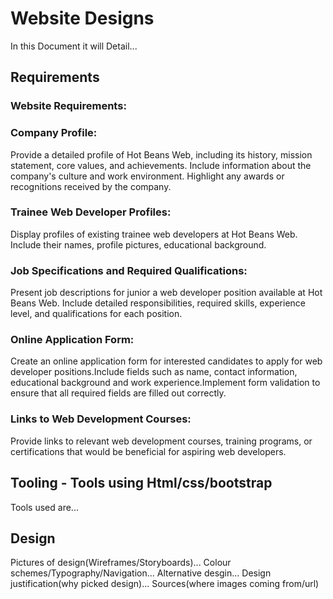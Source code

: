 # Website Designs
In this Document it will Detail...

## Requirements
<!--Check Requirments-->
### Website Requirements:
### Company Profile:
Provide a detailed profile of Hot Beans Web, including its history, mission statement, core values, and achievements.
Include information about the company's culture and work environment.
Highlight any awards or recognitions received by the company.

### Trainee Web Developer Profiles:
Display profiles of existing trainee web developers at Hot Beans Web.
Include their names, profile pictures, educational background.

### Job Specifications and Required Qualifications:
Present job descriptions for junior a web developer position available at Hot Beans Web.
Include detailed responsibilities, required skills, experience level, and qualifications for each position.

### Online Application Form:
Create an online application form for interested candidates to apply for web developer positions.Include fields such as name, contact information, educational background and work experience.Implement form validation to ensure that all required fields are filled out correctly.

### Links to Web Development Courses:
Provide links to relevant web development courses, training programs, or certifications that would be beneficial for aspiring web developers.


## Tooling - Tools using Html/css/bootstrap
Tools used are...


## Design
Pictures of design(Wireframes/Storyboards)...
Colour schemes/Typography/Navigation...
Alternative desgin...
Design justification(why picked design)...
Sources(where images coming from/url)

